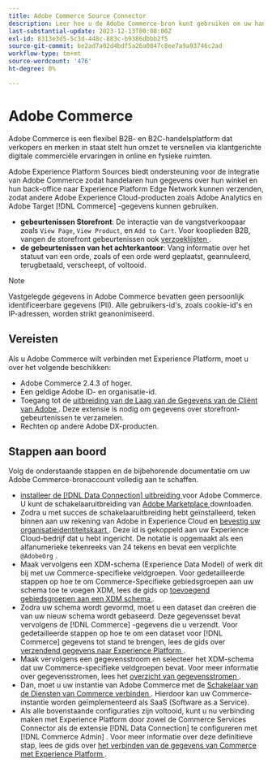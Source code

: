 ```yaml
---
title: Adobe Commerce Source Connector
description: Leer hoe u de Adobe Commerce-bron kunt gebruiken om uw handelsgegevens over te brengen naar Experience Platform.
last-substantial-update: 2023-12-13T00:00:00Z
exl-id: 8313e3d5-5c3d-448c-883c-b9386dbbb2f5
source-git-commit: be2ad7a02d4bdf5a26a0847c8ee7a9a93746c2ad
workflow-type: tm+mt
source-wordcount: '476'
ht-degree: 0%

---
```


# Adobe Commerce

Adobe Commerce is een flexibel B2B- en B2C-handelsplatform dat verkopers en merken in staat stelt hun omzet te versnellen via klantgerichte digitale commerciële ervaringen in online en fysieke ruimten.

Adobe Experience Platform Sources biedt ondersteuning voor de integratie van Adobe Commerce zodat handelaren hun gegevens over hun winkel en hun back-office naar Experience Platform Edge Network kunnen verzenden, zodat andere Adobe Experience Cloud-producten zoals Adobe Analytics en Adobe Target [!DNL Commerce] -gegevens kunnen gebruiken.

* **gebeurtenissen Storefront**: De interactie van de vangstverkoopaar zoals `View Page`, `View Product`, en `Add to Cart`. Voor kooplieden B2B, vangen de storefront gebeurtenissen ook [ verzoeklijsten ](https://experienceleague.adobe.com/docs/commerce-admin/b2b/requisition-lists/requisition-lists.html).
* **de gebeurtenissen van het achterkantoor**: Vang informatie over het statuut van een orde, zoals of een orde werd geplaatst, geannuleerd, terugbetaald, verscheept, of voltooid.

>[!NOTE]
>
>Vastgelegde gegevens in Adobe Commerce bevatten geen persoonlijk identificeerbare gegevens (PII). Alle gebruikers-id&#39;s, zoals cookie-id&#39;s en IP-adressen, worden strikt geanonimiseerd.

## Vereisten

Als u Adobe Commerce wilt verbinden met Experience Platform, moet u over het volgende beschikken:

* Adobe Commerce 2.4.3 of hoger.
* Een geldige Adobe ID- en organisatie-id.
* Toegang tot de [ uitbreiding van de Laag van de Gegevens van de Cliënt van Adobe ](../../../tags/extensions/client/client-data-layer/overview.md). Deze extensie is nodig om gegevens over storefront-gebeurtenissen te verzamelen.
* Rechten op andere Adobe DX-producten.

## Stappen aan boord

Volg de onderstaande stappen en de bijbehorende documentatie om uw Adobe Commerce-bronaccount volledig aan te schaffen.

* [ installeer de  [!DNL Data Connection]  uitbreiding ](https://experienceleague.adobe.com/docs/commerce-merchant-services/data-connection/fundamentals/install.html) voor Adobe Commerce. U kunt de schakelaaruitbreiding van [ Adobe Marketplace ](https://commercemarketplace.adobe.com/magento-experience-platform-connector.html) downloaden.
* Zodra u met succes de schakelaaruitbreiding hebt geïnstalleerd, teken binnen aan uw rekening van Adobe in Experience Cloud en [ bevestig uw organisatieidentiteitskaart ](https://experienceleague.adobe.com/docs/core-services/interface/administration/organizations.html#concept_EA8AEE5B02CF46ACBDAD6A8508646255). Deze id is gekoppeld aan uw Experience Cloud-bedrijf dat u hebt ingericht. De notatie is opgemaakt als een alfanumerieke tekenreeks van 24 tekens en bevat een verplichte `@AdobeOrg` .
* Maak vervolgens een XDM-schema (Experience Data Model) of werk dit bij met uw Commerce-specifieke veldgroepen. Voor gedetailleerde stappen op hoe te om Commerce-Specifieke gebiedsgroepen aan uw schema toe te voegen XDM, lees de gids op [ toevoegend gebiedsgroepen aan een XDM schema ](https://experienceleague.adobe.com/docs/commerce-merchant-services/data-connection/fundamentals/update-xdm.html).
* Zodra uw schema wordt gevormd, moet u een dataset dan creëren die van uw nieuw schema wordt gebaseerd. Deze gegevensset bevat vervolgens de [!DNL Commerce] -gegevens die u verzendt. Voor gedetailleerde stappen op hoe te om een dataset voor [!DNL Commerce] gegevens tot stand te brengen, lees de gids over [ verzendend gegevens naar Experience Platform ](https://experienceleague.adobe.com/docs/platform-learn/implement-mobile-sdk/experience-cloud/platform.html#create-a-dataset).
* Maak vervolgens een gegevensstroom en selecteer het XDM-schema dat uw Commerce-specifieke veldgroepen bevat. Voor meer informatie over gegevensstromen, lees het [ overzicht van gegevensstromen ](https://experienceleague.adobe.com/docs/experience-platform/datastreams/overview.html).
* Dan, moet u uw instantie van Adobe Commerce met de [ Schakelaar van de Diensten van Commerce verbinden ](https://experienceleague.adobe.com/docs/commerce-merchant-services/user-guides/integration-services/saas.html). Hierdoor kan uw Commerce-instantie worden geïmplementeerd als SaaS (Software as a Service).
* Als alle bovenstaande configuraties zijn voltooid, kunt u nu verbinding maken met Experience Platform door zowel de Commerce Services Connector als de extensie [!DNL Data Connection] te configureren met [!DNL Commerce Admin] . Voor meer informatie over deze definitieve stap, lees de gids over [ het verbinden van de gegevens van Commerce met Experience Platform ](https://experienceleague.adobe.com/docs/commerce-merchant-services/data-connection/fundamentals/connect-data.html).

